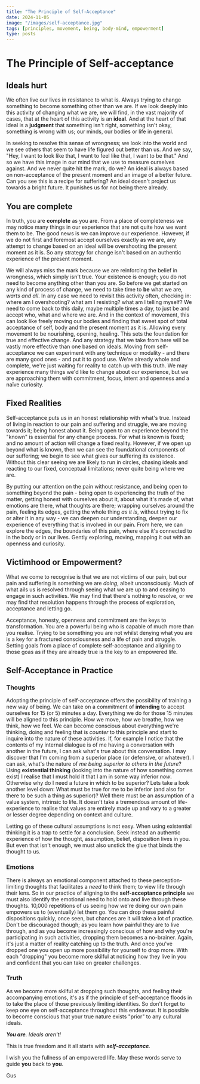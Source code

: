```yaml
---
title: "The Principle of Self-Acceptance"
date: 2024-11-05
image: "/images/self-acceptance.jpg"
tags: [principles, movement, being, body-mind, empowerment]
type: posts
---
```


# The Principle of Self-acceptance
## Ideals hurt
We often live our lives in resistance to what is. Always trying to change something to become something other than we are. If we look deeply into this activity of changing what we are, we will find, in the vast majority of cases, that at the heart of this activity is an **ideal**. And at the heart of that ideal is a **judgment** that something isn't right, something isn't okay, something is wrong with us; our minds, our bodies or life in general. 

In seeking to resolve this sense of wrongness; we look into the world and we see others that seem to have life figured out better than us. And we say, "Hey, I want to look like that, I want to feel like that, I want to be that." And so we have this image in our mind that we use to measure ourselves against. And we never quite hit the mark, do we? An ideal is always based on non-acceptance of the present moment and an image of a better future. Can you see this is a recipe for suffering? An ideal doesn't project us towards a bright future. It punishes us for not being there already.
## You are complete
In truth, you are **complete** as you are. From a place of completeness we may notice many things in our experience that are not quite how we want them to be. The good news is we can improve our experience. However, if we do not first and foremost accept ourselves exactly as we are, any attempt to change based on an ideal will be overshooting the present moment as it is. So any strategy for change isn't based on an authentic experience of the present moment. 

We will always miss the mark because we are reinforcing the belief in wrongness, which simply isn't true. Your existence is enough; you do not need to become anything other than you are. So before we get started on any kind of process of change, we need to take time to **be** what we are, *warts and all*. In any case we need to revisit this activity often, checking in: where am I overshooting? what am I resisting? what am I telling myself? We need to come back to this daily, maybe multiple times a day, to just be and accept who, what and where we are. And in the context of movement, this can look like freely moving our bodies and finding that sweet spot of total acceptance of self, body and the present moment as it is. Allowing every movement to be nourishing, opening, healing. This sets the foundation for true and effective change. 
And any strategy that we take from here will be vastly more effective than one based on ideals. Moving from self-acceptance we can experiment with any technique or modality - and there are many good ones - and put it to good use. We're already whole and complete, we're just waiting for reality to catch up with this truth. We may experience many things we'd like to change about our experience, but we are approaching them with commitment, focus, intent and openness and a naïve curiosity. 
## Fixed Realities
Self-acceptance puts us in an honest relationship with what's true. Instead of living in reaction to our pain and suffering and struggle, we are moving towards it; being honest about it. Being open to an experience beyond the "known" is essential for any change process. For what is known is fixed; and no amount of action will change a fixed reality. However, if we open up beyond what is known, then we can see the foundational components of our suffering; we begin to see what gives our suffering its existence. Without this clear seeing we are likely to run in circles, chasing ideals and reacting to our fixed, conceptual limitations; never quite being where we are. 

By putting our attention on the pain without resistance, and being open to something beyond the pain - being open to experiencing the truth of the matter, getting honest with ourselves about it, about what it's made of, what emotions are there, what thoughts are there; wrapping ourselves around the pain, feeling its edges, getting the whole thing *as it is*, without trying to fix or alter it in any way - we can deepen our understanding, deepen our experience of everything that is involved in our pain. From here, we can explore the edges, the boundaries of this pain, where else it's connected to in the body or in our lives. Gently exploring, moving, mapping it out with an openness and curiosity. 
## Victimhood or Empowerment?
What we come to recognise is that we are not victims of our pain, but our pain and suffering is something we are *doing*, albeit unconsciously. Much of what ails us is resolved through seeing what we are up to and ceasing to engage in such activities. We may find that there's nothing to resolve, or we may find that resolution happens through the process of exploration, acceptance and letting go.

Acceptance, honesty, openness and commitment are the keys to transformation. You are a powerful being who is capable of much more than you realise. Trying to be something you are not whilst denying what you are is a key for a fractured consciousness and a life of pain and struggle. Setting goals from a place of complete self-acceptance and aligning to those goas as if they are already true is the key to an empowered life. 
## Self-Acceptance in Practice
### Thoughts
Adopting the principle of self-acceptance offers the possibility of training a new way of being. We can take on a commitment of **intending** to accept ourselves for 15 (or 5) minutes a day. Everything we do for those 15 minutes will be aligned to this principle. How we move, how we breathe, how we think, how we feel. We can become conscious about everything we're thinking, doing and feeling that is *counter* to this principle and start to inquire into the nature of these activities. If, for example I notice that the contents of my internal dialogue is of me having a conversation with another in the future, I can ask what's true about this conversation. I may discover that I'm coming from a superior place (or defensive, or whatever). I can ask, what's the nature of *me being superior to others in the future*? Using **existential thinking** (looking into the nature of how something comes exist) I realise that I must hold it that I am in some way inferior *now*. Otherwise why do I need a future in which to be superior? Lets take a look another level down: What must be true for me to be inferior (and also for there to be such a thing as superior)? Well there must be an assumption of a value system, intrinsic to life. It doesn't take a tremendous amount of life-experience to realise that values are entirely made up and vary to a greater or lesser degree depending on context and culture. 

Letting go of these cultural assumptions is not easy. When using existential thinking it is a trap to settle for a conclusion. Seek instead an authentic experience of how the thought, assumption, belief, disposition lives in you. But even that isn't enough, we must also unstick the glue that binds the thought to us. 
### Emotions
There is always an emotional component attached to these perception-limiting thoughts that facilitates a *need* to think them; to view life through their lens. So in our practice of aligning to the **self-acceptance principle** we must also identify the emotional need to hold onto and live through these thoughts. 10,000 repetitions of us seeing how we're doing our own pain empowers us to (eventually) let them go. You can drop these painful dispositions quickly, once seen, but chances are it will take a lot of practice. Don't be discouraged though; as you learn how painful they are to live through, and as you become increasingly conscious of how and why you're participating in such activities, dropping them becomes a no-brainer. Again, it's just a matter of reality catching up to the truth. And once you've dropped one you open up more possibility for yourself to drop more. With each "dropping" you become more skilful at noticing how they live in you and confident that you can take on greater challenges. 
### Truth
As we become more skilful at dropping such thoughts, and feeling their accompanying emotions, it's as if the principle of self-acceptance floods in to take the place of those previously limiting identities. So don't forget to keep one eye on self-acceptance throughout this endeavour. It is possible to become conscious that your true nature exists "prior" to any cultural ideals.

***You are**. Ideals aren't!*

This is true freedom and it all starts with ***self-acceptance***. 

I wish you the fullness of an empowered life. May these words serve to guide **you** back to **you**. 

Gus
